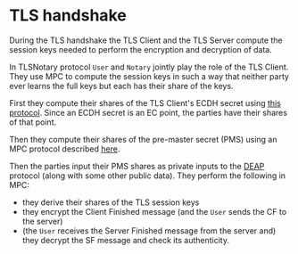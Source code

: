 # TLS handshake

During the TLS handshake the TLS Client and the TLS Server compute the session keys needed to perform the encryption and decryption of data.

In TLSNotary protocol `User` and `Notary` jointly play the role of the TLS Client. They use MPC to compute the session keys in such a way that neither party ever learns the full keys but each has their share of the keys.


First they compute their shares of the TLS Client's ECDH secret using [this protocol](./key_exchange.md). Since an ECDH secret is an EC point, the parties have their shares of that point.

Then they compute their shares of the pre-master secret (PMS) using an MPC protocol described [here](./ectf.md).

Then the parties input their PMS shares as private inputs to the [DEAP](/mpc/deap.md) protocol (along with some other public data). They perform the following in MPC: 

- they derive their shares of the TLS session keys
- they encrypt the Client Finished message (and the `User` sends the CF to the server)
- (the `User` receives the Server Finished message from the server and) they decrypt the SF message and check its authenticity.